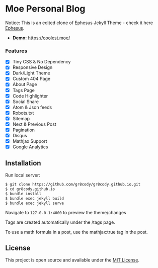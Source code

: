# Moe Personal Blog

Notice: This is an edited clone of Ephesus Jekyll Theme - check it here [Ephesus](https://github.com/onepase/Ephesus).

- **Demo:** https://coolest.moe/

### Features

- [x] Tiny CSS & No Dependency
- [x] Responsive Design
- [x] Dark/Light Theme
- [x] Custom 404 Page
- [x] About Page
- [x] Tags Page
- [x] Code Highlighter
- [x] Social Share
- [x] Atom & Json feeds
- [x] Robots.txt
- [x] Sitemap
- [x] Next & Previous Post
- [x] Pagination
- [x] Disqus
- [x] Mathjax Support
- [x] Google Analytics

## Installation

Run local server:

```bash
$ git clone https://github.com/gr8cody/gr8cody.github.io.git
$ cd gr8cody.github.io
$ bundle install
$ bundle exec jekyll build
$ bundle exec jekyll serve
```

Navigate to `127.0.0.1:4000` to preview the theme/changes

Tags are created automatically under the /tags page.

To use a math formula in a post, use the mathjax:true tag in the post.

## License

This project is open source and available under the [MIT License](LICENSE.md).
